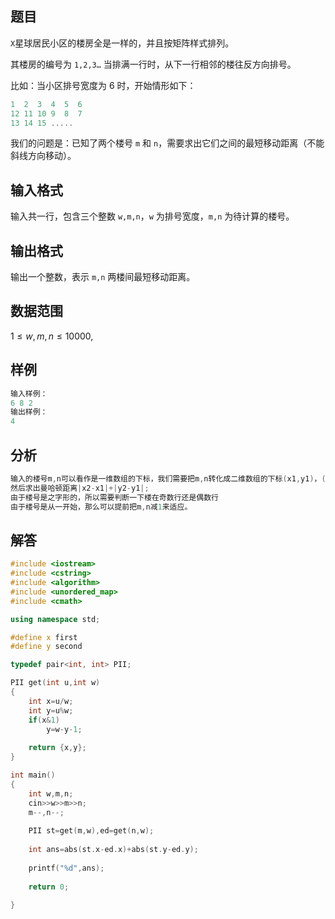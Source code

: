 ## 题目
`X`星球居民小区的楼房全是一样的，并且按矩阵样式排列。

其楼房的编号为 `1,2,3…`
当排满一行时，从下一行相邻的楼往反方向排号。

比如：当小区排号宽度为 6 时，开始情形如下：
```c++
1  2  3  4  5  6
12 11 10 9  8  7
13 14 15 .....
```
我们的问题是：已知了两个楼号 `m` 和 `n`，需要求出它们之间的最短移动距离（不能斜线方向移动）。

## 输入格式
输入共一行，包含三个整数 `w,m,n`，`w` 为排号宽度，`m,n` 为待计算的楼号。

## 输出格式
输出一个整数，表示 `m,n` 两楼间最短移动距离。

## 数据范围
$1≤w,m,n≤10000,$

## 样例
```c++
输入样例：
6 8 2
输出样例：
4
```

## 分析
```c++
输入的楼号m,n可以看作是一维数组的下标，我们需要把m,n转化成二维数组的下标(x1,y1)，(x2,y2)
然后求出曼哈顿距离|x2-x1|+|y2-y1|;
由于楼号是之字形的，所以需要判断一下楼在奇数行还是偶数行
由于楼号是从一开始，那么可以提前把m,n减1来适应。
```

## 解答
```c++
#include <iostream>
#include <cstring>
#include <algorithm>
#include <unordered_map>
#include <cmath>

using namespace std;

#define x first
#define y second

typedef pair<int, int> PII;

PII get(int u,int w)
{
    int x=u/w;
    int y=u%w;
    if(x&1)
        y=w-y-1;
        
    return {x,y};
}

int main()
{
    int w,m,n;
    cin>>w>>m>>n;
    m--,n--;
    
    PII st=get(m,w),ed=get(n,w);
    
    int ans=abs(st.x-ed.x)+abs(st.y-ed.y);
    
    printf("%d",ans);
    
    return 0;
    
}
```